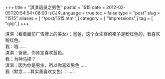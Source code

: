 +++
title = "淇淇语录之男色"
postid = 1515
date = 2012-02-05T20:54:54+08:00
isCJKLanguage = true
toc = false
type = "post"
slug = "1515"
aliases = [ "/post/1515.html",]
category = [ "impressions",]
tag = [ "qiqi",]
+++


淇淇（看着面前广告牌上的美女）：爸爸，这个女生穿的裙子是粉红色的，我喜欢粉红色。  
我：哦……  
淇淇：爸爸，你肯定喜欢蓝色。  
我：为神马捏？  
淇淇：因为你是男生，所以你喜欢男色……  
我（默念……其实我喜欢女色）：……

